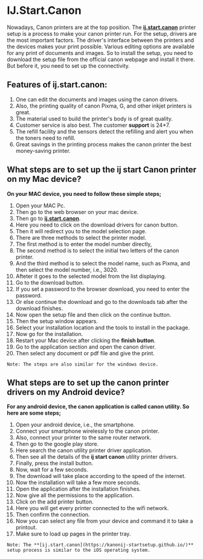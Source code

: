 
# IJ.Start.Canon

Nowadays, Canon printers are at the top position. The **[ij.start.canon](https://kanonij-startsetup.github.io/)** printer setup is a process to make your canon printer run. For the setup, drivers are the most important factors. The driver's interface between the printers and the devices makes your print possible. Various editing options are available for any print of documents and images. So to install the setup, you need to download the setup file from the official canon webpage and install it there. But before it, you need to set up the connectivity.
	
## Features of ij.start.canon: 
1. One can edit the documents and images using the canon drivers.
2. Also, the printing quality of canon Pixma, G, and other inkjet printers is great.
3. The material used to build the printer's body is of great quality.
4. Customer service is also best. The customer **support** is 24*7.
5. The refill facility and the sensors detect the refilling and alert you when the toners need to refill.
6. Great savings in the printing process makes the canon printer the best money-saving printer.

## What steps are to set up the ij start Canon printer on my Mac device?
**On your MAC device, you need to follow these simple steps;**

1. Open your MAC Pc.
2. Then go to the web browser on your mac device.
3. Then go to **[ij.start.canon](https://kanonij-startsetup.github.io/)**.
4. Here you need to click on the download drivers for canon button.
5. Then it will redirect you to the model selection page.
6. There are three methods to select the printer model.
7. The first method is to enter the model number directly,
8. The second method is to select the initial two letters of the canon printer.
9. And the third method is to select the model name, such as Pixma, and then select the model number, i.e., 3020.
10. Afteter it goes to the selected model from the list displaying.
11. Go to the download button.
12. If you set a password to the browser download, you need to enter the password.
13. Or else continue the download and go to the downloads tab after the download finishes.
14. Now open the setup file and then click on the continue button.
15. Then the setup window appears.
16. Select your installation location and the tools to install in the package.
17. Now go for the installation.
18. Restart your Mac device after clicking the **finish button**.
19. Go to the application section and open the canon driver.
20. Then select any document or pdf file and give the print.

```Note: The steps are also similar for the windows device.```

## What steps are to set up the canon printer drivers on my Android device?
**For any android device, the canon application is called canon utility. So here are some steps;**
1. Open your android device, i.e., the smartphone.
2. Connect your smartphone wirelessly to the canon printer.
3. Also, connect your printer to the same router network.
4. Then go to the google play store.
5. Here search the canon utility printer driver application.
6. Then see all the details of the **ij start canon** utility printer drivers.
7. Finally, press the install button.
8. Now, wait for a few seconds.
9. The download will take place according to the speed of the internet.
10. Now the installation will take a few more seconds.
11. Open the application after the installation finishes.
12. Now give all the permissions to the application.
13. Click on the add printer button.
14. Here you will get every printer connected to the wifi network.
15. Then confirm the connection.
16. Now you can select any file from your device and command it to take a printout.
17. Make sure to load up pages in the printer tray.

```Note: The **[ij.start.canon](https://kanonij-startsetup.github.io/)** setup process is similar to the iOS operating system.```
